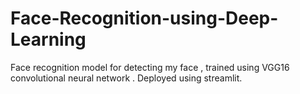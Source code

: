 # Face-Recognition-using-Deep-Learning
Face recognition model for detecting my face , trained using VGG16 convolutional neural network . Deployed using streamlit.
